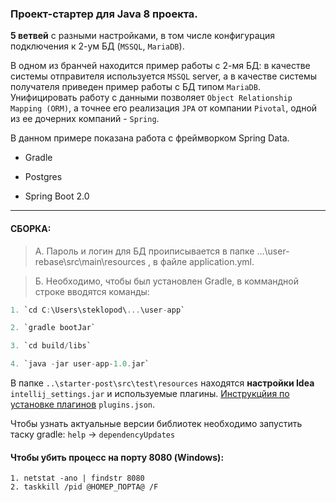 ### Проект-стартер для Java 8 проекта. 

**5 ветвей** с разными настройками, в том числе конфигурация подключения к 2-ум БД (`MSSQL`, `MariaDB`).

В одном из бранчей находится пример работы с 2-мя БД: в качестве системы отправителя используется `MSSQL` server, а в 
качестве системы получателя приведен пример работы с БД типом `MariaDB`. Унифицировать работу с данными позволяет 
`Object Relationship Mapping (ORM)`, а точнее его реализация `JPA` от компании `Pivotal`, одной из ее дочерних компаний - `Spring`. 

В данном примере показана работа с фреймворком Spring Data.

+ Gradle

+ Postgres

+ Spring Boot 2.0

---

#### СБОРКА:
> A. Пароль и логин для БД проиписывается в папке ...\user-rebase\src\main\resources ,
в файле application.yml.

> Б. Необходимо, чтобы был установлен Gradle, в коммандной строке вводятся команды:

```groovy
1. `cd C:\Users\steklopod\...\user-app`

2. `gradle bootJar`

3. `cd build/libs`

4. `java -jar user-app-1.0.jar`
```

В папке `..\starter-post\src\test\resources` находятся **настройки Idea** `intellij_settings.jar` и используемые плагины.
[Инструкцйия по установке плагинов](https://github.com/shiraji/plugin-importer-exporter) `plugins.json`.

Чтобы узнать актуальные версии библиотек необходимо запустить таску gradle: `help` -> `dependencyUpdates`

#### Чтобы убить процесс на порту 8080 (Windows):
```
1. netstat -ano | findstr 8080
2. taskkill /pid @НОМЕР_ПОРТА@ /F
``` 
